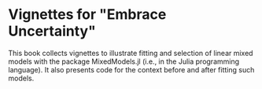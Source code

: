 # Vignettes for "Embrace Uncertainty"

This book collects vignettes to illustrate fitting and selection of linear mixed models with the package MixedModels.jl (i.e., in the Julia programming language). It also presents code for the context before and after fitting such models. 
 